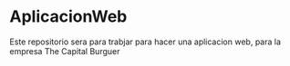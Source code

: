# AplicacionWeb
Este repositorio sera para trabjar para hacer una aplicacion web, para la empresa The Capital Burguer
